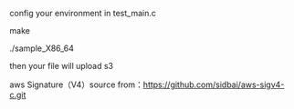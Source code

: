 config your environment in test_main.c

make

./sample_X86_64 

then your file will upload s3

aws Signature（V4）source from：https://github.com/sidbai/aws-sigv4-c.git
